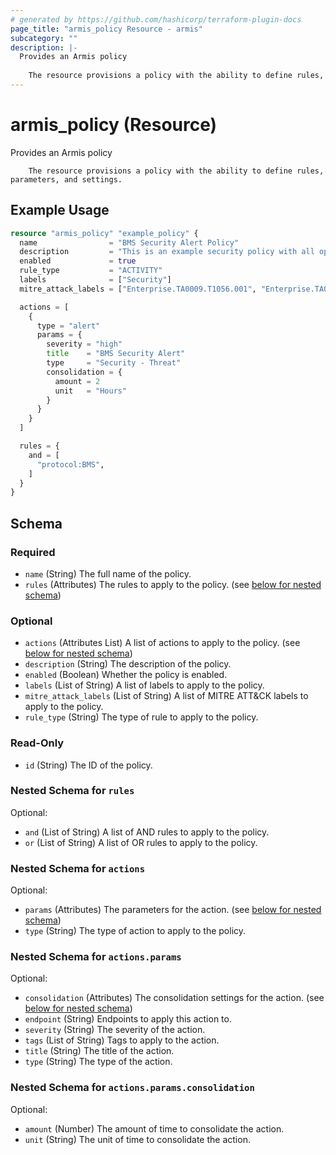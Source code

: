 ```yaml
---
# generated by https://github.com/hashicorp/terraform-plugin-docs
page_title: "armis_policy Resource - armis"
subcategory: ""
description: |-
  Provides an Armis policy
  
  	The resource provisions a policy with the ability to define rules, parameters, and settings.
---
```


# armis_policy (Resource)

Provides an Armis policy

		The resource provisions a policy with the ability to define rules, parameters, and settings.

## Example Usage

```terraform
resource "armis_policy" "example_policy" {
  name                = "BMS Security Alert Policy"
  description         = "This is an example security policy with all options."
  enabled             = true
  rule_type           = "ACTIVITY"
  labels              = ["Security"]
  mitre_attack_labels = ["Enterprise.TA0009.T1056.001", "Enterprise.TA0009.T1056.004"]

  actions = [
    {
      type = "alert"
      params = {
        severity = "high"
        title    = "BMS Security Alert"
        type     = "Security - Threat"
        consolidation = {
          amount = 2
          unit   = "Hours"
        }
      }
    }
  ]

  rules = {
    and = [
      "protocol:BMS",
    ]
  }
}
```

<!-- schema generated by tfplugindocs -->
## Schema

### Required

- `name` (String) The full name of the policy.
- `rules` (Attributes) The rules to apply to the policy. (see [below for nested schema](#nestedatt--rules))

### Optional

- `actions` (Attributes List) A list of actions to apply to the policy. (see [below for nested schema](#nestedatt--actions))
- `description` (String) The description of the policy.
- `enabled` (Boolean) Whether the policy is enabled.
- `labels` (List of String) A list of labels to apply to the policy.
- `mitre_attack_labels` (List of String) A list of MITRE ATT&CK labels to apply to the policy.
- `rule_type` (String) The type of rule to apply to the policy.

### Read-Only

- `id` (String) The ID of the policy.

<a id="nestedatt--rules"></a>
### Nested Schema for `rules`

Optional:

- `and` (List of String) A list of AND rules to apply to the policy.
- `or` (List of String) A list of OR rules to apply to the policy.


<a id="nestedatt--actions"></a>
### Nested Schema for `actions`

Optional:

- `params` (Attributes) The parameters for the action. (see [below for nested schema](#nestedatt--actions--params))
- `type` (String) The type of action to apply to the policy.

<a id="nestedatt--actions--params"></a>
### Nested Schema for `actions.params`

Optional:

- `consolidation` (Attributes) The consolidation settings for the action. (see [below for nested schema](#nestedatt--actions--params--consolidation))
- `endpoint` (String) Endpoints to apply this action to.
- `severity` (String) The severity of the action.
- `tags` (List of String) Tags to apply to the action.
- `title` (String) The title of the action.
- `type` (String) The type of the action.

<a id="nestedatt--actions--params--consolidation"></a>
### Nested Schema for `actions.params.consolidation`

Optional:

- `amount` (Number) The amount of time to consolidate the action.
- `unit` (String) The unit of time to consolidate the action.

